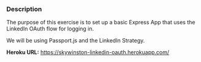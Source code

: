### Description

The purpose of this exercise is to set up a basic Express App that uses the LinkedIn OAuth flow for logging in.

We will be using Passport.js and the LinkedIn Strategy.

**Heroku URL:** https://skywinston-linkedin-oauth.herokuapp.com/
